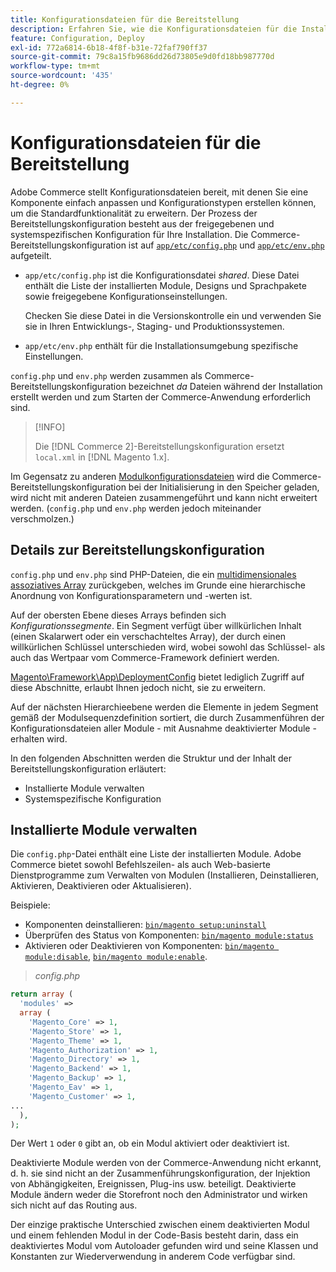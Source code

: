 ```yaml
---
title: Konfigurationsdateien für die Bereitstellung
description: Erfahren Sie, wie die Konfigurationsdateien für die Installation des Commerce-Programms funktionieren.
feature: Configuration, Deploy
exl-id: 772a6814-6b18-4f8f-b31e-72faf790ff37
source-git-commit: 79c8a15fb9686dd26d73805e9d0fd18bb987770d
workflow-type: tm+mt
source-wordcount: '435'
ht-degree: 0%

---
```


# Konfigurationsdateien für die Bereitstellung

Adobe Commerce stellt Konfigurationsdateien bereit, mit denen Sie eine Komponente einfach anpassen und Konfigurationstypen erstellen können, um die Standardfunktionalität zu erweitern. Der Prozess der Bereitstellungskonfiguration besteht aus der freigegebenen und systemspezifischen Konfiguration für Ihre Installation. Die Commerce-Bereitstellungskonfiguration ist auf [`app/etc/config.php`](../reference/config-reference-configphp.md) und [`app/etc/env.php`](../reference/config-reference-envphp.md) aufgeteilt.

- `app/etc/config.php` ist die Konfigurationsdatei _shared_.
Diese Datei enthält die Liste der installierten Module, Designs und Sprachpakete sowie freigegebene Konfigurationseinstellungen.

  Checken Sie diese Datei in die Versionskontrolle ein und verwenden Sie sie in Ihren Entwicklungs-, Staging- und Produktionssystemen.

- `app/etc/env.php` enthält für die Installationsumgebung spezifische Einstellungen.

`config.php` und `env.php` werden zusammen als Commerce-Bereitstellungskonfiguration bezeichnet _da_ Dateien während der Installation erstellt werden und zum Starten der Commerce-Anwendung erforderlich sind.

>[!INFO]
>
>Die [!DNL Commerce 2]-Bereitstellungskonfiguration ersetzt `local.xml` in [!DNL Magento 1.x].

Im Gegensatz zu anderen [Modulkonfigurationsdateien](../reference/module-files.md) wird die Commerce-Bereitstellungskonfiguration bei der Initialisierung in den Speicher geladen, wird nicht mit anderen Dateien zusammengeführt und kann nicht erweitert werden. (`config.php` und `env.php` werden jedoch miteinander verschmolzen.)

## Details zur Bereitstellungskonfiguration

`config.php` und `env.php` sind PHP-Dateien, die ein [multidimensionales assoziatives Array](https://www.w3schools.com:443/php/php_arrays.asp) zurückgeben, welches im Grunde eine hierarchische Anordnung von Konfigurationsparametern und -werten ist.

Auf der obersten Ebene dieses Arrays befinden sich _Konfigurationssegmente_. Ein Segment verfügt über willkürlichen Inhalt (einen Skalarwert oder ein verschachteltes Array), der durch einen willkürlichen Schlüssel unterschieden wird, wobei sowohl das Schlüssel- als auch das Wertpaar vom Commerce-Framework definiert werden.

[Magento\Framework\App\DeploymentConfig](https://github.com/magento/magento2/blob/2.4/lib/internal/Magento/Framework/App/DeploymentConfig.php) bietet lediglich Zugriff auf diese Abschnitte, erlaubt Ihnen jedoch nicht, sie zu erweitern.

Auf der nächsten Hierarchieebene werden die Elemente in jedem Segment gemäß der Modulsequenzdefinition sortiert, die durch Zusammenführen der Konfigurationsdateien aller Module - mit Ausnahme deaktivierter Module - erhalten wird.

In den folgenden Abschnitten werden die Struktur und der Inhalt der Bereitstellungskonfiguration erläutert:

- Installierte Module verwalten
- Systemspezifische Konfiguration

## Installierte Module verwalten

Die `config.php`-Datei enthält eine Liste der installierten Module. Adobe Commerce bietet sowohl Befehlszeilen- als auch Web-basierte Dienstprogramme zum Verwalten von Modulen (Installieren, Deinstallieren, Aktivieren, Deaktivieren oder Aktualisieren).

Beispiele:

- Komponenten deinstallieren: [`bin/magento setup:uninstall`](../../installation/tutorials/uninstall-modules.md)
- Überprüfen des Status von Komponenten: [`bin/magento module:status`](https://experienceleague.adobe.com/de/docs/commerce-operations/tools/cli-reference/commerce-on-premises#modulestatus)
- Aktivieren oder Deaktivieren von Komponenten: [`bin/magento module:disable`](../../installation/tutorials/manage-modules.md), [`bin/magento module:enable`](../../installation/tutorials/manage-modules.md).

> _config.php_

```php
return array (
  'modules' =>
  array (
    'Magento_Core' => 1,
    'Magento_Store' => 1,
    'Magento_Theme' => 1,
    'Magento_Authorization' => 1,
    'Magento_Directory' => 1,
    'Magento_Backend' => 1,
    'Magento_Backup' => 1,
    'Magento_Eav' => 1,
    'Magento_Customer' => 1,
...
  ),
);
```

Der Wert `1` oder `0` gibt an, ob ein Modul aktiviert oder deaktiviert ist.

Deaktivierte Module werden von der Commerce-Anwendung nicht erkannt, d. h. sie sind nicht an der Zusammenführungskonfiguration, der Injektion von Abhängigkeiten, Ereignissen, Plug-ins usw. beteiligt. Deaktivierte Module ändern weder die Storefront noch den Administrator und wirken sich nicht auf das Routing aus.

Der einzige praktische Unterschied zwischen einem deaktivierten Modul und einem fehlenden Modul in der Code-Basis besteht darin, dass ein deaktiviertes Modul vom Autoloader gefunden wird und seine Klassen und Konstanten zur Wiederverwendung in anderem Code verfügbar sind.
